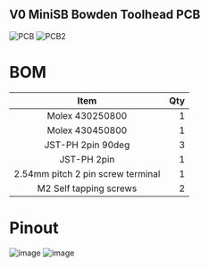 ## V0 MiniSB Bowden Toolhead PCB

![PCB](/PCBs/minisb_BowdenPCB/Images/miniSB_bowdenPCB.19.png)
![PCB2](/PCBs/minisb_BowdenPCB/Images/miniSB_bowdenPCB.17.png)

# BOM
| Item | Qty |
| :------------: |----:| 
| Molex 430250800 | 1 |
| Molex 430450800 | 1 |
| JST-PH 2pin 90deg | 3 |
| JST-PH 2pin | 1 |
| 2.54mm pitch 2 pin screw terminal | 1 |
| M2 Self tapping screws | 2 |

# Pinout
![image](https://github.com/hartk1213/MISC/assets/12398294/5817a243-b38e-4e84-8984-58a84f8d8035)
![image](https://github.com/hartk1213/MISC/assets/12398294/70d04ea9-6ba0-4845-a8f6-8765899c6c41)
